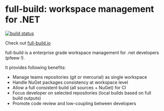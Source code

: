 full-build: workspace management for .NET
=========================================
[![build status](https://ci.appveyor.com/api/projects/status/github/pchalamet/full-build?branch=master)](https://ci.appveyor.com/project/pchalamet/full-build)

Check out [full-build.io](http://full-build.io)

full-build is a enterprise grade workspace management for .net developers (pfeew !).

It provides following benefits:
* Manage teams repositories (git or mercurial) as single workspace
* Handle NuGet packages consistency at workspace level
* Allow a full consistent build (all sources + NuGet) for CI
* Focus developer on selected repositories (local builds based on full build outputs)
* Promote code review and low-coupling between developers